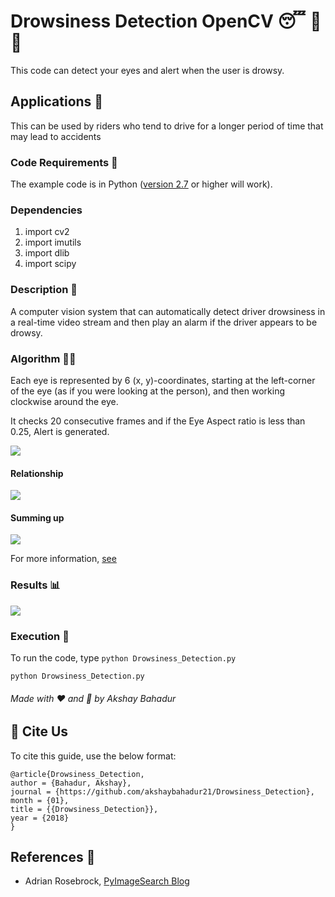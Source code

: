 # Drowsiness Detection OpenCV 😴 🚫 🚗

This code can detect your eyes and alert when the user is drowsy.

## Applications 🎯
This can be used by riders who tend to drive for a longer period of time that may lead to accidents

### Code Requirements 🦄
The example code is in Python ([version 2.7](https://www.python.org/download/releases/2.7/) or higher will work). 

### Dependencies

1) import cv2
2) import imutils
3) import dlib
4) import scipy


### Description 📌

A computer vision system that can automatically detect driver drowsiness in a real-time video stream and then play an alarm if the driver appears to be drowsy.

### Algorithm 👨‍🔬

Each eye is represented by 6 (x, y)-coordinates, starting at the left-corner of the eye (as if you were looking at the person), and then working clockwise around the eye.

It checks 20 consecutive frames and if the Eye Aspect ratio is less than 0.25, Alert is generated.

<img src="https://github.com/akshaybahadur21/Drowsiness_Detection/blob/master/assets/eye1.jpg">


#### Relationship

<img src="https://github.com/akshaybahadur21/Drowsiness_Detection/blob/master/assets/eye2.png">

#### Summing up

<img src="https://github.com/akshaybahadur21/Drowsiness_Detection/blob/master/assets/eye3.jpg">


For more information, [see](https://www.pyimagesearch.com/2017/05/08/drowsiness-detection-opencv/)

### Results 📊

<img src="https://github.com/akshaybahadur21/BLOB/blob/master/drowsy.gif">


### Execution 🐉
To run the code, type `python Drowsiness_Detection.py`

```
python Drowsiness_Detection.py
```

###### Made with ❤️ and 🦙 by Akshay Bahadur

## 📌 Cite Us

To cite this guide, use the below format:
```
@article{Drowsiness_Detection,
author = {Bahadur, Akshay},
journal = {https://github.com/akshaybahadur21/Drowsiness_Detection},
month = {01},
title = {{Drowsiness_Detection}},
year = {2018}
}
```

## References 🔱
 
 -   Adrian Rosebrock, [PyImageSearch Blog](https://www.pyimagesearch.com/2017/05/08/drowsiness-detection-opencv/)

